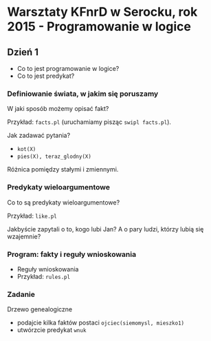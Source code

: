 # Warsztaty KFnrD w Serocku, rok 2015 - Programowanie w logice

## Dzień 1
* Co to jest programowanie w logice?
* Co to jest predykat?

### Definiowanie świata, w jakim się poruszamy
W jaki sposób możemy opisać fakt?

Przykład: `facts.pl` (uruchamiamy pisząc `swipl facts.pl`).

Jak zadawać pytania?

* `kot(X)`
* `pies(X), teraz_glodny(X)`

Różnica pomiędzy stałymi i zmiennymi.

### Predykaty wieloargumentowe
Co to są predykaty wieloargumentowe?

Przykład: `like.pl`

Jakbyście zapytali o to, kogo lubi Jan? A o pary ludzi, którzy lubią się wzajemnie?

### Program: fakty i reguły wnioskowania
* Reguły wnioskowania
* Przykład: `rules.pl`

### Zadanie
Drzewo genealogiczne

* podajcie kilka faktów postaci `ojciec(siemomysl, mieszko1)`
* utwórzcie predykat `wnuk`

